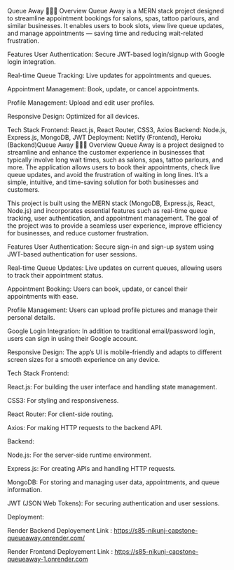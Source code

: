 Queue Away 🚶‍♂️💈
Overview
Queue Away is a MERN stack project designed to streamline appointment bookings for salons, spas, tattoo parlours, and similar businesses. It enables users to book slots, view live queue updates, and manage appointments — saving time and reducing wait-related frustration.

Features
User Authentication: Secure JWT-based login/signup with Google login integration.

Real-time Queue Tracking: Live updates for appointments and queues.

Appointment Management: Book, update, or cancel appointments.

Profile Management: Upload and edit user profiles.

Responsive Design: Optimized for all devices.

Tech Stack
Frontend: React.js, React Router, CSS3, Axios
Backend: Node.js, Express.js, MongoDB, JWT
Deployment: Netlify (Frontend), Heroku (Backend)Queue Away 🚶‍♂️💈
Overview
Queue Away is a project designed to streamline and enhance the customer experience in businesses that typically involve long wait times, such as salons, spas, tattoo parlours, and more. The application allows users to book their appointments, check live queue updates, and avoid the frustration of waiting in long lines. It’s a simple, intuitive, and time-saving solution for both businesses and customers.

This project is built using the MERN stack (MongoDB, Express.js, React, Node.js) and incorporates essential features such as real-time queue tracking, user authentication, and appointment management. The goal of the project was to provide a seamless user experience, improve efficiency for businesses, and reduce customer frustration.

Features
User Authentication: Secure sign-in and sign-up system using JWT-based authentication for user sessions.

Real-time Queue Updates: Live updates on current queues, allowing users to track their appointment status.

Appointment Booking: Users can book, update, or cancel their appointments with ease.

Profile Management: Users can upload profile pictures and manage their personal details.

Google Login Integration: In addition to traditional email/password login, users can sign in using their Google account.

Responsive Design: The app’s UI is mobile-friendly and adapts to different screen sizes for a smooth experience on any device.

Tech Stack
Frontend:

React.js: For building the user interface and handling state management.

CSS3: For styling and responsiveness.

React Router: For client-side routing.

Axios: For making HTTP requests to the backend API.

Backend:

Node.js: For the server-side runtime environment.

Express.js: For creating APIs and handling HTTP requests.

MongoDB: For storing and managing user data, appointments, and queue information.

JWT (JSON Web Tokens): For securing authentication and user sessions.

Deployment:

Render Backend Deployement Link : https://s85-nikunj-capstone-queueaway.onrender.com/

Render Frontend Deployement Link : https://s85-nikunj-capstone-queueaway-1.onrender.com